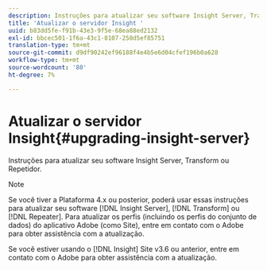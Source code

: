 ```yaml
---
description: Instruções para atualizar seu software Insight Server, Transform ou Repetidor.
title: 'Atualizar o servidor Insight '
uuid: b83dd5fe-f91b-43e3-9f5e-68ea88ed2132
exl-id: bbcec501-1f6a-43c1-8107-258d5ef85751
translation-type: tm+mt
source-git-commit: d9df90242ef96188f4e4b5e6d04cfef196b0a628
workflow-type: tm+mt
source-wordcount: '80'
ht-degree: 7%

---
```


# Atualizar o servidor Insight{#upgrading-insight-server}

Instruções para atualizar seu software Insight Server, Transform ou Repetidor.

>[!NOTE]
>
>Se você tiver a Plataforma 4.x ou posterior, poderá usar essas instruções para atualizar seu software [!DNL Insight Server], [!DNL Transform] ou [!DNL Repeater]. Para atualizar os perfis (incluindo os perfis do conjunto de dados) do aplicativo Adobe (como Site), entre em contato com o Adobe para obter assistência com a atualização.

Se você estiver usando o [!DNL Insight] Site v3.6 ou anterior, entre em contato com o Adobe para obter assistência com a atualização.
